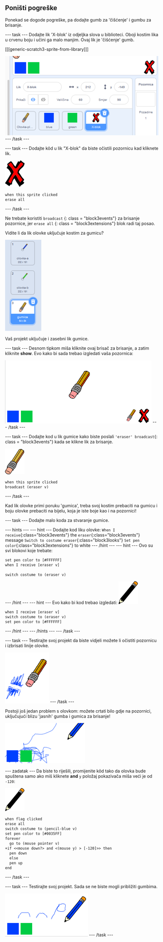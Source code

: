 ## Poništi pogreške

Ponekad se dogode pogreške, pa dodajte gumb za 'čišćenje' i gumbu za brisanje.

\--- task \--- Dodajte lik 'X-blok' iz odjeljka slova u biblioteci. Oboji kostim lika u crvenu boju i učini ga malo manjim. Ovaj lik je 'čišćenje' gumb.

[[[generic-scratch3-sprite-from-library]]]

![screenshot](images/paint-x.png) \--- /task \---

\--- task \--- Dodajte kôd u lik "X-blok" da biste očistili pozornicu kad kliknete lik.

![cross](images/cross.png)

```blocks3
when this sprite clicked
erase all
```

\--- /task \---

Ne trebate koristiti `broadcast` {: class = "block3events"} za brisanje pozornice, jer `erase all` {: class = "block3extensions"} blok radi taj posao.

Vidite li da lik olovke uključuje kostim za gumicu?

![screenshot](images/paint-eraser-costume.png)

Vaš projekt uključuje i zasebni lik gumice.

\--- task \--- Desnom tipkom miša kliknite ovaj brisač za brisanje, a zatim kliknite **show**. Evo kako bi sada trebao izgledati vaša pozornica:

![screenshot](images/paint-eraser-stage.png) \--- /task \---

\--- task \--- Dodajte kod u lik gumice kako biste poslali `'eraser' broadcast`{: class = "block3events"} kada se klikne lik za brisanje.

![eraser](images/eraser.png)

```blocks3
when this sprite clicked
broadcast (eraser v)
```

\--- /task \---

Kad lik olovke primi poruku 'gumica', treba svoj kostim prebaciti na gumicu i boju olovke prebaciti na bijelu, koja je iste boje kao i na pozornici!

\--- task \--- Dodajte malo koda za stvaranje gumice.

\--- hints \--- \--- hint \--- Dodajte kod liku olovke: `When I receive`{:class="block3events"} the `eraser`{:class="block3events"} message `Switch to costume eraser`{:class="block3looks"} `Set pen color`{:class="block3extensions"} to white \--- /hint \--- \--- hint \--- Ovo su svi blokovi koje trebate:

```blocks3
set pen color to [#FFFFFF]
when I receive [eraser v]

switch costume to (eraser v)
```

\--- /hint \--- \--- hint \--- Evo kako bi kod trebao izgledati: ![pencil](images/pencil.png)

```blocks3
when I receive [eraser v]
switch costume to (eraser v)
set pen color to [#FFFFFF]
```

\--- /hint \--- \--- /hints \--- \--- /task \---

\--- task \--- Testirajte svoj projekt da biste vidjeli možete li očistiti pozornicu i izbrisati linije olovke.

![screenshot](images/paint-erase-test.png) \--- /task \---

Postoji još jedan problem s olovkom: možete crtati bilo gdje na pozornici, uključujući blizu 'jasnih' gumba i gumica za brisanje!

![screenshot](images/paint-draw-problem.png)

\--- zadatak \--- Da biste to riješili, promijenite kôd tako da olovka bude spuštena samo ako miš kliknete **and** `y` položaj pokazivača miša veći je od `-120`:

![pencil](images/pencil.png)

```blocks3
when flag clicked
erase all
switch costume to (pencil-blue v)
set pen color to [#0035FF]
forever
  go to (mouse pointer v)
+if <<mouse down?> and <(mouse y) > [-120]>> then 
  pen down
  else
  pen up
end
```

\--- /task \---

\--- task \--- Testirajte svoj projekt. Sada se ne biste mogli približiti gumbima.

![screenshot](images/paint-fixed.png) \--- /task \---